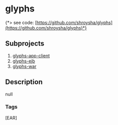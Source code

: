 # glyphs
{*> see code: [https://github.com/shroysha/glyphs](https://github.com/shroysha/glyphs)*}

## Subprojects 
1. [glyphs-app-client](https://github.com/shroysha/glyphs-app-client)
1. [glyphs-ejb](https://github.com/shroysha/glyphs-ejb)
1. [glyphs-war](https://github.com/shroysha/glyphs-war)

## Description
null

### Tags
[EAR]
